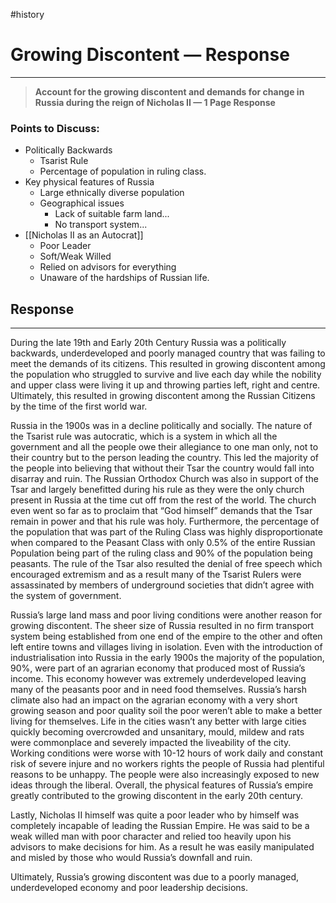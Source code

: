 #history 
# Growing Discontent — Response
---


>  **Account for the growing discontent and demands for change in Russia during the reign of Nicholas II — 1 Page Response**


### Points to Discuss:

- Politically Backwards
    - Tsarist Rule
    - Percentage of population in ruling class.
- Key physical features of Russia
    - Large ethnically diverse population
    - Geographical issues
        - Lack of suitable farm land...
        - No transport system...
- [[Nicholas II as an Autocrat]]
    - Poor Leader
    - Soft/Weak Willed
    - Relied on advisors for everything
    - Unaware of the hardships of Russian life.

## Response

---

During the late 19th and Early 20th Century Russia was a politically backwards, underdeveloped and poorly managed country that was failing to meet the demands of its citizens. This resulted in growing discontent among the population who struggled to survive and live each day while the nobility and upper class were living it up and throwing parties left, right and centre. Ultimately, this resulted in growing discontent among the Russian Citizens by the time of the first world war. 

Russia in the 1900s was in a decline politically and socially. The nature of the Tsarist rule was autocratic, which is a system in which all the government and all the people owe their allegiance to one man only, not to their country but to the person leading the country. This led the majority of the people into believing that without their Tsar the country would fall into disarray and ruin. The Russian Orthodox Church was also in support of the Tsar and largely benefitted during his rule as they were the only church present in Russia at the time cut off from the rest of the world. The church even went so far as to proclaim that “God himself” demands that the Tsar remain in power and that his rule was holy. Furthermore, the percentage of the population that was part of the Ruling Class was highly disproportionate when compared to the Peasant Class with only 0.5% of the entire Russian Population being part of the ruling class and 90% of the population being peasants. The rule of the Tsar also resulted the denial of free speech which encouraged extremism and as a result many of the Tsarist Rulers were assassinated by members of underground societies that didn’t agree with the system of government. 

Russia’s large land mass and poor living conditions were another reason for growing discontent. The sheer size of Russia resulted in no firm transport system being established from one end of the empire to the other and often left entire towns and villages living in isolation. Even with the introduction of industrialisation into Russia in the early 1900s the majority of the population, 90%, were part of an agrarian economy that produced most of Russia’s income. This economy however was extremely underdeveloped leaving many of the peasants poor and in need food themselves. Russia’s harsh climate also had an impact on the agrarian economy with a very short growing season and poor quality soil the poor weren’t able to make a better living for themselves. Life in the cities wasn’t any better with large cities quickly becoming overcrowded and unsanitary, mould, mildew and rats were commonplace and severely impacted the liveability of the city. Working conditions were worse with 10-12 hours of work daily and constant risk of severe injure and no workers rights the people of Russia had plentiful reasons to be unhappy. The people were also increasingly exposed to new ideas through the liberal. Overall, the physical features of Russia’s empire greatly contributed to the growing discontent in the early 20th century. 

Lastly, Nicholas II himself was quite a poor leader who by himself was completely incapable of leading the Russian Empire. He was said to be a weak willed man with poor character and relied too heavily upon his advisors to make decisions for him. As a result he was easily manipulated and misled by those who would Russia’s downfall and ruin. 

Ultimately, Russia’s growing discontent was due to a poorly managed, underdeveloped economy and poor leadership decisions.